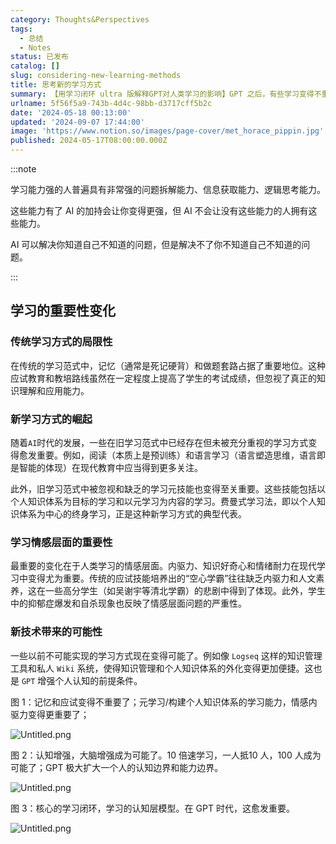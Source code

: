 ```yaml
---
category: Thoughts&Perspectives
tags:
  - 总结
  - Notes
status: 已发布
catalog: []
slug: considering-new-learning-methods
title: 思考新的学习方式
summary: 【用学习闭环 ultra 版解释GPT对人类学习的影响】GPT 之后，有些学习变得不重要了，有些学习变得更重要了，有些学习从不可能变成可能了。
urlname: 5f56f5a9-743b-4d4c-98bb-d3717cff5b2c
date: '2024-05-18 00:13:00'
updated: '2024-09-07 17:44:00'
image: 'https://www.notion.so/images/page-cover/met_horace_pippin.jpg'
published: 2024-05-17T08:00:00.000Z
---
```


:::note


学习能力强的人普遍具有非常强的问题拆解能力、信息获取能力、逻辑思考能力。


这些能力有了 AI 的加持会让你变得更强，但 AI 不会让没有这些能力的人拥有这些能力。


AI 可以解决你知道自己不知道的问题，但是解决不了你不知道自己不知道的问题。


:::


## 学习的重要性变化


### 传统学习方式的局限性


在传统的学习范式中，记忆（通常是死记硬背）和做题套路占据了重要地位。这种应试教育和教培路线虽然在一定程度上提高了学生的考试成绩，但忽视了真正的知识理解和应用能力。


### 新学习方式的崛起


随着`AI`时代的发展，一些在旧学习范式中已经存在但未被充分重视的学习方式变得愈发重要。例如，阅读（本质上是预训练）和语言学习（语言塑造思维，语言即是智能的体现）在现代教育中应当得到更多关注。


此外，旧学习范式中被忽视和缺乏的学习元技能也变得至关重要。这些技能包括以个人知识体系为目标的学习和以元学习为内容的学习。费曼式学习法，即以个人知识体系为中心的终身学习，正是这种新学习方式的典型代表。


### 学习情感层面的重要性


最重要的变化在于人类学习的情感层面。内驱力、知识好奇心和情绪耐力在现代学习中变得尤为重要。传统的应试技能培养出的“空心学霸”往往缺乏内驱力和人文素养，这在一些高分学生（如吴谢宇等清北学霸）的悲剧中得到了体现。此外，学生中的抑郁症爆发和自杀现象也反映了情感层面问题的严重性。


### 新技术带来的可能性


一些以前不可能实现的学习方式现在变得可能了。例如像 `Logseq` 这样的知识管理工具和私人 `Wiki` 系统，使得知识管理和个人知识体系的外化变得更加便捷。这也是 `GPT` 增强个人认知的前提条件。


图 1：记忆和应试变得不重要了；元学习/构建个人知识体系的学习能力，情感内驱力变得更重要了；


![Untitled.png](https://prod-files-secure.s3.us-west-2.amazonaws.com/5d24fe63-e567-4804-86f9-9fdc62e13082/a8319b77-00b3-43d9-9f99-e58187f20cfe/Untitled.png?X-Amz-Algorithm=AWS4-HMAC-SHA256&X-Amz-Content-Sha256=UNSIGNED-PAYLOAD&X-Amz-Credential=ASIAZI2LB4662BRJ7L5B%2F20250215%2Fus-west-2%2Fs3%2Faws4_request&X-Amz-Date=20250215T213225Z&X-Amz-Expires=3600&X-Amz-Security-Token=IQoJb3JpZ2luX2VjECUaCXVzLXdlc3QtMiJHMEUCIQCKVQYH3TPwS056905MBQGOK%2Bn%2B0dp650F7NKKuqHtfNgIgCoyjT9gaiMheC0DaWtIUGuXENtFnKiQzXF5ZGBZoCM4q%2FwMIThAAGgw2Mzc0MjMxODM4MDUiDPYSn5fMCaou8bPzUCrcA1ZWr%2F%2FE2taZC813prIxoDUsCf%2BOAMcHoTjdgSlmSGEpdMp8p4zZudVPhQ2rIrkw8D%2FeVD46gLoZCys3Pwe%2BLuvu31KKRjL4sHeBDzeESQ7dCYAE80emNG82hps%2BNzfLL%2Bq14LzEuzeKhU4yAq5XsV5UejRiyx96eyl90%2BiJtwboJW5u52k4Sq1qjoESE3mumrSVQrp0wshkfMWyXZjYWsosGzPNRazA6hcmgUGZoZpWuaaGd8GiVC0T3pNzDyf%2FVK8XE%2Bnl3B57VyKT5Ry2zOKdnGio6sVUd3EAEwQgnDj4M8WsXcY1VPR7gOOj9zefd71ao1SW%2F8EV5vu6VIMUCtrAxIzf4Nu8dfI3vtJc7ET5RiJylxQ9QGwZpH6H1sqd8aaewxzaEijPpf1sW8mHw0%2BRoD0lKs58B7RvpjQCm7FkzE%2B0FcCUH6zd4cceG%2BQuUufShkMMwgIS%2FVlyFzy1R%2BQh7aDTz82K%2FxG%2BBkPG7x8J%2B9i0aNJp%2Fa4%2FFTJGN2rH7PkZ1ziZFzd%2BzXn5bvIcBzKwZ3sP%2Bqw2eRMA6rGLJTohNlSGgZk4wBm0ylIFuNhgRICnQjlFuCHx4P3erbnGq%2BlYn4siihqRBcDwG6XpC8eH7UI%2FJLbwVaaK6%2F%2BZMPjzw70GOqUBg34Yo6soKc2pURWi2GfjlCskUjWbh%2FScgCqcL15kAFBfNQx5tCiBeb5saPMJWy7wMVm0VoZuCxtOGRwJJTj08V7yXicrMlTD4KfiXIBNNYgPpn0UO1NVJTh41jdeNJqAp5%2B8%2B0K%2FgtTdypCvVsXt8Ven5ZnK4Atu62HkSbnVGY2s6qTlXWK5nWnwULpzKFwlAxLFTtAn%2Bgg7ftUL1H%2FlRw0w9HVw&X-Amz-Signature=172ca32034a54673e8c90c42f24540602be14f2cd7680579fcf2b42a3319ec61&X-Amz-SignedHeaders=host&x-id=GetObject)


图 2：认知增强，大脑增强成为可能了。10 倍速学习，一人抵10 人，100 人成为可能了；GPT 极大扩大一个人的认知边界和能力边界。


![Untitled.png](https://prod-files-secure.s3.us-west-2.amazonaws.com/5d24fe63-e567-4804-86f9-9fdc62e13082/e195b372-4d2b-479c-9e75-1be4e2c1412e/Untitled.png?X-Amz-Algorithm=AWS4-HMAC-SHA256&X-Amz-Content-Sha256=UNSIGNED-PAYLOAD&X-Amz-Credential=ASIAZI2LB4662BRJ7L5B%2F20250215%2Fus-west-2%2Fs3%2Faws4_request&X-Amz-Date=20250215T213225Z&X-Amz-Expires=3600&X-Amz-Security-Token=IQoJb3JpZ2luX2VjECUaCXVzLXdlc3QtMiJHMEUCIQCKVQYH3TPwS056905MBQGOK%2Bn%2B0dp650F7NKKuqHtfNgIgCoyjT9gaiMheC0DaWtIUGuXENtFnKiQzXF5ZGBZoCM4q%2FwMIThAAGgw2Mzc0MjMxODM4MDUiDPYSn5fMCaou8bPzUCrcA1ZWr%2F%2FE2taZC813prIxoDUsCf%2BOAMcHoTjdgSlmSGEpdMp8p4zZudVPhQ2rIrkw8D%2FeVD46gLoZCys3Pwe%2BLuvu31KKRjL4sHeBDzeESQ7dCYAE80emNG82hps%2BNzfLL%2Bq14LzEuzeKhU4yAq5XsV5UejRiyx96eyl90%2BiJtwboJW5u52k4Sq1qjoESE3mumrSVQrp0wshkfMWyXZjYWsosGzPNRazA6hcmgUGZoZpWuaaGd8GiVC0T3pNzDyf%2FVK8XE%2Bnl3B57VyKT5Ry2zOKdnGio6sVUd3EAEwQgnDj4M8WsXcY1VPR7gOOj9zefd71ao1SW%2F8EV5vu6VIMUCtrAxIzf4Nu8dfI3vtJc7ET5RiJylxQ9QGwZpH6H1sqd8aaewxzaEijPpf1sW8mHw0%2BRoD0lKs58B7RvpjQCm7FkzE%2B0FcCUH6zd4cceG%2BQuUufShkMMwgIS%2FVlyFzy1R%2BQh7aDTz82K%2FxG%2BBkPG7x8J%2B9i0aNJp%2Fa4%2FFTJGN2rH7PkZ1ziZFzd%2BzXn5bvIcBzKwZ3sP%2Bqw2eRMA6rGLJTohNlSGgZk4wBm0ylIFuNhgRICnQjlFuCHx4P3erbnGq%2BlYn4siihqRBcDwG6XpC8eH7UI%2FJLbwVaaK6%2F%2BZMPjzw70GOqUBg34Yo6soKc2pURWi2GfjlCskUjWbh%2FScgCqcL15kAFBfNQx5tCiBeb5saPMJWy7wMVm0VoZuCxtOGRwJJTj08V7yXicrMlTD4KfiXIBNNYgPpn0UO1NVJTh41jdeNJqAp5%2B8%2B0K%2FgtTdypCvVsXt8Ven5ZnK4Atu62HkSbnVGY2s6qTlXWK5nWnwULpzKFwlAxLFTtAn%2Bgg7ftUL1H%2FlRw0w9HVw&X-Amz-Signature=d6f38b7e7983f77164c0071b15d572c89cb8fa52910daa014beec0647c45f123&X-Amz-SignedHeaders=host&x-id=GetObject)


图 3：核心的学习闭环，学习的认知层模型。在 GPT 时代，这愈发重要。


![Untitled.png](https://prod-files-secure.s3.us-west-2.amazonaws.com/5d24fe63-e567-4804-86f9-9fdc62e13082/57f2a38d-97b9-407e-baa1-8fecb8348e87/Untitled.png?X-Amz-Algorithm=AWS4-HMAC-SHA256&X-Amz-Content-Sha256=UNSIGNED-PAYLOAD&X-Amz-Credential=ASIAZI2LB4662BRJ7L5B%2F20250215%2Fus-west-2%2Fs3%2Faws4_request&X-Amz-Date=20250215T213225Z&X-Amz-Expires=3600&X-Amz-Security-Token=IQoJb3JpZ2luX2VjECUaCXVzLXdlc3QtMiJHMEUCIQCKVQYH3TPwS056905MBQGOK%2Bn%2B0dp650F7NKKuqHtfNgIgCoyjT9gaiMheC0DaWtIUGuXENtFnKiQzXF5ZGBZoCM4q%2FwMIThAAGgw2Mzc0MjMxODM4MDUiDPYSn5fMCaou8bPzUCrcA1ZWr%2F%2FE2taZC813prIxoDUsCf%2BOAMcHoTjdgSlmSGEpdMp8p4zZudVPhQ2rIrkw8D%2FeVD46gLoZCys3Pwe%2BLuvu31KKRjL4sHeBDzeESQ7dCYAE80emNG82hps%2BNzfLL%2Bq14LzEuzeKhU4yAq5XsV5UejRiyx96eyl90%2BiJtwboJW5u52k4Sq1qjoESE3mumrSVQrp0wshkfMWyXZjYWsosGzPNRazA6hcmgUGZoZpWuaaGd8GiVC0T3pNzDyf%2FVK8XE%2Bnl3B57VyKT5Ry2zOKdnGio6sVUd3EAEwQgnDj4M8WsXcY1VPR7gOOj9zefd71ao1SW%2F8EV5vu6VIMUCtrAxIzf4Nu8dfI3vtJc7ET5RiJylxQ9QGwZpH6H1sqd8aaewxzaEijPpf1sW8mHw0%2BRoD0lKs58B7RvpjQCm7FkzE%2B0FcCUH6zd4cceG%2BQuUufShkMMwgIS%2FVlyFzy1R%2BQh7aDTz82K%2FxG%2BBkPG7x8J%2B9i0aNJp%2Fa4%2FFTJGN2rH7PkZ1ziZFzd%2BzXn5bvIcBzKwZ3sP%2Bqw2eRMA6rGLJTohNlSGgZk4wBm0ylIFuNhgRICnQjlFuCHx4P3erbnGq%2BlYn4siihqRBcDwG6XpC8eH7UI%2FJLbwVaaK6%2F%2BZMPjzw70GOqUBg34Yo6soKc2pURWi2GfjlCskUjWbh%2FScgCqcL15kAFBfNQx5tCiBeb5saPMJWy7wMVm0VoZuCxtOGRwJJTj08V7yXicrMlTD4KfiXIBNNYgPpn0UO1NVJTh41jdeNJqAp5%2B8%2B0K%2FgtTdypCvVsXt8Ven5ZnK4Atu62HkSbnVGY2s6qTlXWK5nWnwULpzKFwlAxLFTtAn%2Bgg7ftUL1H%2FlRw0w9HVw&X-Amz-Signature=4ca7b53089d9dc011edf8288a2c4556e9fc19a0fb794a557c0d41ff469e7b9e5&X-Amz-SignedHeaders=host&x-id=GetObject)

